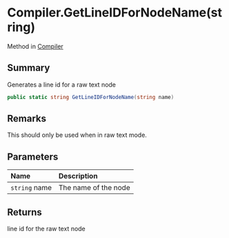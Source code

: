 # Compiler.GetLineIDForNodeName(string)

Method in [Compiler](/api/csharp/yarn.compiler.compiler.md)

## Summary


Generates a line id for a raw text node


```csharp
public static string GetLineIDForNodeName(string name)
```

## Remarks


This should only be used when in raw text mode.


## Parameters

|Name|Description|
|:---|:---|
|`string` name|The name of the node|

## Returns

line id for the raw text node

